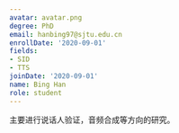 ```yaml
---
avatar: avatar.png
degree: PhD
email: hanbing97@sjtu.edu.cn
enrollDate: '2020-09-01'
fields:
- SID
- TTS
joinDate: '2020-09-01'
name: Bing Han
role: student
---
```

主要进行说话人验证，音频合成等方向的研究。